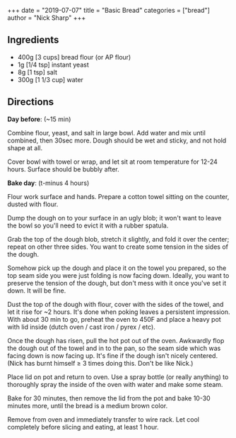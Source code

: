 +++
date = "2019-07-07"
title = "Basic Bread"
categories = ["bread"]
author = "Nick Sharp"
+++

## Ingredients

- 400g [3 cups] bread flour (or AP flour)
- 1g [1/4 tsp] instant yeast
- 8g [1 tsp] salt
- 300g [1 1/3 cup] water

## Directions

**Day before**: (~15 min)

Combine flour, yeast, and salt in large bowl. Add water and mix until combined, then 30sec more. Dough should be wet and sticky, and not hold shape at all.

Cover bowl with towel or wrap, and let sit at room temperature for 12-24 hours. Surface should be bubbly after.

**Bake day**: (t-minus 4 hours)

Flour work surface and hands. Prepare a cotton towel sitting on the counter, dusted with flour.

Dump the dough on to your surface in an ugly blob; it won't want to leave the bowl so you'll need to evict it with a rubber spatula.

Grab the top of the dough blob, stretch it slightly, and fold it over the center; repeat on other three sides. You want to create some tension in the sides of the dough.

Somehow pick up the dough and place it on the towel you prepared, so the top seam side you were just folding is now facing down. Ideally, you want to preserve the tension of the dough, but don't mess with it once you've set it down. It will be fine.

Dust the top of the dough with flour, cover with the sides of the towel, and let it rise for ~2 hours. It's done when poking leaves a persistent impression. With about 30 min to go, preheat the oven to 450F and place a heavy pot with lid inside (dutch oven / cast iron / pyrex / etc).

Once the dough has risen, pull the hot pot out of the oven. Awkwardly flop the dough out of the towel and in to the pan, so the seam side which was facing down is now facing up. It's fine if the dough isn't nicely centered. (Nick has burnt himself ≥ 3 times doing this. Don't be like Nick.)

Place lid on pot and return to oven. Use a spray bottle (or really anything) to thoroughly spray the inside of the oven with water and make some steam.

Bake for 30 minutes, then remove the lid from the pot and bake 10-30 minutes more, until the bread is a medium brown color.

Remove from oven and immediately transfer to wire rack. Let cool completely before slicing and eating, at least 1 hour.
